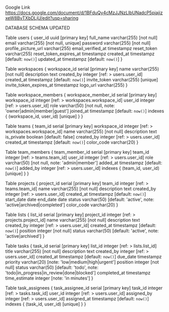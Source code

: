 Google Link
https://docs.google.com/document/d/1BFduQy4cMzJJNzLIbUNadcP5piajizxeW8BvTXbDLjU/edit?usp=sharing


DATABASE SCHEMA UPDATED

Table users {
  user_id uuid [primary key]
  full_name varchar(255) [not null]
  email varchar(255) [not null, unique]
  password varchar(255) [not null]
  profile_picture_url varchar(255)
  email_verified_at timestampz
  reset_token varchar(255)
  reset_token_expires_at timestampz
  created_at timestampz [default: `now()`]
  updated_at timestampz [default: `now()`]
}


Table workspaces {
  workspace_id serial [primary key]
  name varchar(255) [not null]
  description text
  created_by integer [ref: > users.user_id]
  created_at timestampz [default: `now()`]
  invite_token varchar(255) [unique]
  invite_token_expires_at timestampz
  logo_url varchar(255)
}

Table workspace_members {
  workspace_member_id serial [primary key]
  workspace_id integer [ref: > workspaces.workspace_id]
  user_id integer [ref: > users.user_id]
  role varchar(50) [not null, note: 'owner|admin|member|guest']
  joined_at timestampz [default: `now()`]
  indexes {
    (workspace_id, user_id) [unique]
  }
}

Table teams {
  team_id serial [primary key]
  workspace_id integer [ref: > workspaces.workspace_id]
  name varchar(255) [not null]
  description text
  is_private boolean [default: false]
  created_by integer [ref: > users.user_id]
  created_at timestampz [default: `now()`]
  color_code varchar(20)
}

Table team_members {
  team_member_id serial [primary key]
  team_id integer [ref: > teams.team_id]
  user_id integer [ref: > users.user_id]
  role varchar(50) [not null, note: 'admin|member']
  added_at timestampz [default: `now()`]
  added_by integer [ref: > users.user_id]
  indexes {
    (team_id, user_id) [unique]
  }
}

Table projects {
  project_id serial [primary key]
  team_id integer [ref: > teams.team_id]
  name varchar(255) [not null]
  description text
  created_by integer [ref: > users.user_id]
  created_at timestampz [default: `now()`]
  start_date date
  end_date date
  status varchar(50) [default: 'active', note: 'active|archived|completed']
  color_code varchar(20)
}

Table lists {
  list_id serial [primary key]
  project_id integer [ref: > projects.project_id]
  name varchar(255) [not null]
  description text
  created_by integer [ref: > users.user_id]
  created_at timestampz [default: `now()`]
  position integer [not null]
  status varchar(50) [default: 'active', note: 'active|archived']
}

Table tasks {
  task_id serial [primary key]
  list_id integer [ref: > lists.list_id]
  title varchar(255) [not null]
  description text
  created_by integer [ref: > users.user_id]
  created_at timestampz [default: `now()`]
  due_date timestampz
  priority varchar(20) [note: 'low|medium|high|urgent']
  position integer [not null]
  status varchar(50) [default: 'todo', note: 'todo|in_progress|in_review|done|blocked']
  completed_at timestampz
  time_estimate integer [note: 'in minutes']
}

Table task_assignees {
  task_assignee_id serial [primary key]
  task_id integer [ref: > tasks.task_id]
  user_id integer [ref: > users.user_id]
  assigned_by integer [ref: > users.user_id]
  assigned_at timestampz [default: `now()`]
  indexes {
    (task_id, user_id) [unique]
  }
}
